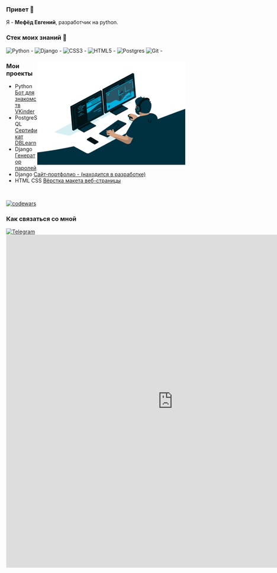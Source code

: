 ### Привет 👋

Я - <b>Мефёд Евгений</b>, разработчик на python.

### Стек моих знаний 🌱
![Python - ](https://img.shields.io/badge/python-3670A0?style=for-the-badge&logo=python&logoColor=ffdd54)
![Django - ](https://img.shields.io/badge/django-%23092E20.svg?style=for-the-badge&logo=django&logoColor=white)
![CSS3 - ](https://img.shields.io/badge/css3-%231572B6.svg?style=for-the-badge&logo=css3&logoColor=white)
![HTML5 - ](https://img.shields.io/badge/html5-%23E34F26.svg?style=for-the-badge&logo=html5&logoColor=white)
![Postgres](https://img.shields.io/badge/postgres-%23316192.svg?style=for-the-badge&logo=postgresql&logoColor=white)
![Git - ](https://img.shields.io/badge/git-%23F05033.svg?style=for-the-badge&logo=git&logoColor=white)
<div style="margin: 20px"><img align="right" alt="GIF" src="https://github.com/heavenyoung1/heavenyoung1/blob/main/code.gif" width="400" height="280"  /></div>

### Мои проекты
- Python [Бот для знакомств VKinder](https://github.com/heavenyoung1/VKinder_bot_VK)
- PostgreSQL [Сертификат DBLearn](https://learndb.ru/profile/certificate)
- Django [Генератор паролей](https://github.com/heavenyoung1/django_password_generator)
- Django [Сайт-портфолио - (находится в разработке)](https://github.com/heavenyoung1/personal_portfolio_project)
- HTML CSS [Вёрстка макета веб-страницы](https://github.com/heavenyoung1/WebSite)
<br/>  

[![codewars](https://www.codewars.com/users/heavenyoung1/badges/large?theme=light)](https://www.codewars.com/users/heavenyoung1)

### Как связаться со мной

[![Telegram](https://img.shields.io/badge/Telegram-2CA5E0?style=for-the-badge&logo=telegram&logoColor=white)](https://t.me/heavenyoung)
<object><embed src="https://github.com/heavenyoung1/heavenyoung1/blob/main/certificate.pdf" width="900" height="900"  /></object>
<!--
**heavenyoung1/heavenyoung1** is a ✨ _special_ ✨ repository because its `README.md` (this file) appears on your GitHub profile.

Here are some ideas to get you started:

- 🔭 I’m currently working on ...
- 🌱 I’m currently learning ...
- 👯 I’m looking to collaborate on ...
- 🤔 I’m looking for help with ...
- 💬 Ask me about ...
- 📫 How to reach me: ...
- 😄 Pronouns: ...
- ⚡ Fun fact: ...
-->

